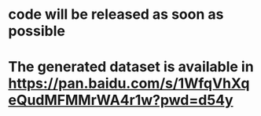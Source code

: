 # code will be released as soon as possible
# The generated dataset is available in https://pan.baidu.com/s/1WfqVhXqeQudMFMMrWA4r1w?pwd=d54y
